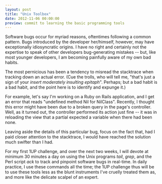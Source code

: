 ```yaml
---
layout: post
title: "Unix Toolbox"
date: 2012-11-06 00:00:00
preview: commit to learning the basic programming tools
---
```


Software bugs occur for myriad reasons, oftentimes following a common pattern. Bugs introduced by the developer her/himself, however, may have exceptionally idiosyncratic origins. I have no right and certainly not the expertise to speak of other developers bug-generating mistakes -- but, like most younger developers, I am becoming painfully aware of my own bad habits.

The most pernicious has been a tendency to misread the stacktrace when tracking down an actual error. (Cue the trolls, who will tell me, "that's just a sign of your _insert moderately insulting epitaph_". Perhaps; but a bad habit is a bad habit, and the point here is to identify and expunge it.)

For example, let's say I'm working on a Ruby on Rails application, and I get an error that reads "undefined method Nil for NilClass". Recently, I thought this error might have been due to a broken query in the page's controller. Well, as it turned out, the controller performed its action just fine -- it was in reloading the view that a partial expected a variable when there had been none.

Leaving aside the details of this particular bug, focus on the fact that, had I paid closer attention to the stacktrace, I would have reached the solution much swifter than I had.

For my first 1UP challenge, and over the next two weeks, I will devote at minimum 30 minutes a day on using the Unix programs *tail*, *grep*, and the Perl script *ack* to track and pinpoint software bugs in real-time. In daily practice, I use these commands all the time; the 1UP challenge thus will be to use these tools less as the blunt instruments I've cruelly treated them as, and more like the delicate scalpel of an expert.
